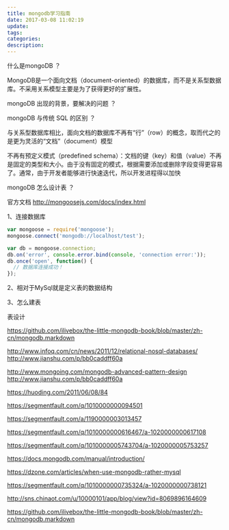 ```yaml
---
title: mongodb学习指南
date: 2017-03-08 11:02:19
update:
tags:
categories:
description:
---
```


什么是mongoDB ？

MongoDB是一个面向文档（document-oriented）的数据库，而不是关系型数据库。不采用关系模型主要是为了获得更好的扩展性。

mongoDB 出现的背景，要解决的问题 ？

mongoDB 与传统 SQL 的区别 ？

与关系型数据库相比，面向文档的数据库不再有“行”（row）的概念，取而代之的是更为灵活的“文档”（document）模型

不再有预定义模式（predefined schema）：文档的键（key）和值（value）不再是固定的类型和大小。由于没有固定的模式，根据需要添加或删除字段变得更容易了。通常，由于开发者能够进行快速迭代，所以开发进程得以加快

mongoDB 怎么设计表 ？







官方文档 http://mongoosejs.com/docs/index.html

1、连接数据库

```js
var mongoose = require('mongoose');
mongoose.connect('mongodb://localhost/test');

var db = mongoose.connection;
db.on('error', console.error.bind(console, 'connection error:'));
db.once('open', function() {
  // 数据库连接成功！
});
```

2、相对于MySql就是定义表的数据结构

3、怎么建表


表设计

https://github.com/ilivebox/the-little-mongodb-book/blob/master/zh-cn/mongodb.markdown

http://www.infoq.com/cn/news/2011/12/relational-nosql-databases/
http://www.jianshu.com/p/bb0caddff60a

http://www.mongoing.com/mongodb-advanced-pattern-design
http://www.jianshu.com/p/bb0caddff60a

https://huoding.com/2011/06/08/84

https://segmentfault.com/q/1010000000094501

https://segmentfault.com/a/1190000003013457

https://segmentfault.com/q/1010000000616467/a-1020000000617108

https://segmentfault.com/q/1010000005743704/a-1020000005753257

https://docs.mongodb.com/manual/introduction/

https://dzone.com/articles/when-use-mongodb-rather-mysql

https://segmentfault.com/q/1010000000735324/a-1020000000738121


http://sns.chinaot.com/u/10000101/app/blog/view?id=8069896164609

https://github.com/ilivebox/the-little-mongodb-book/blob/master/zh-cn/mongodb.markdown
